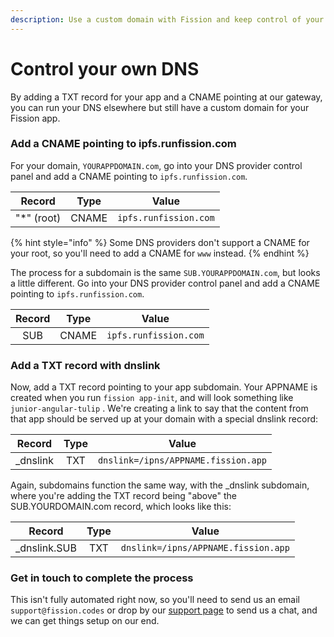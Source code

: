 ```yaml
---
description: Use a custom domain with Fission and keep control of your DNS
---
```


# Control your own DNS

By adding a TXT record for your app and a CNAME pointing at our gateway, you can run your DNS elsewhere but still have a custom domain for your Fission app.

### Add a CNAME pointing to ipfs.runfission.com

For your domain, `YOURAPPDOMAIN.com`, go into your DNS provider control panel and add a CNAME pointing to `ipfs.runfission.com`.

| Record | Type | Value |
| :---: | :---: | :---: |
| "\*" \(root\) | CNAME | `ipfs.runfission.com` |

{% hint style="info" %}
Some DNS providers don't support a CNAME for your root, so you'll need to add a CNAME for `www` instead.
{% endhint %}

The process for a subdomain is the same `SUB.YOURAPPDOMAIN.com`, but looks a little different. Go into your DNS provider control panel and add a CNAME pointing to `ipfs.runfission.com`.

| Record | Type | Value |
| :---: | :---: | :---: |
| SUB | CNAME | `ipfs.runfission.com` |

### Add a TXT record with dnslink

Now, add a TXT record pointing to your app subdomain. Your APPNAME is created when you run `fission app-init`, and will look something like `junior-angular-tulip` . We're creating a link to say that the content from that app should be served up at your domain with a special dnslink record:

| Record | Type | Value |
| :---: | :---: | :---: |
| \_dnslink | TXT |  `dnslink=/ipns/APPNAME.fission.app` |

Again, subdomains function the same way, with the \_dnslink subdomain, where you're adding the TXT record being "above" the SUB.YOURDOMAIN.com record, which looks like this:

| Record | Type | Value |
| :---: | :---: | :---: |
| \_dnslink.SUB | TXT |  `dnslink=/ipns/APPNAME.fission.app` |

### Get in touch to complete the process

This isn't fully automated right now, so you'll need to send us an email `support@fission.codes` or drop by our [support page](https://fission.codes/support) to send us a chat, and we can get things setup on our end.

